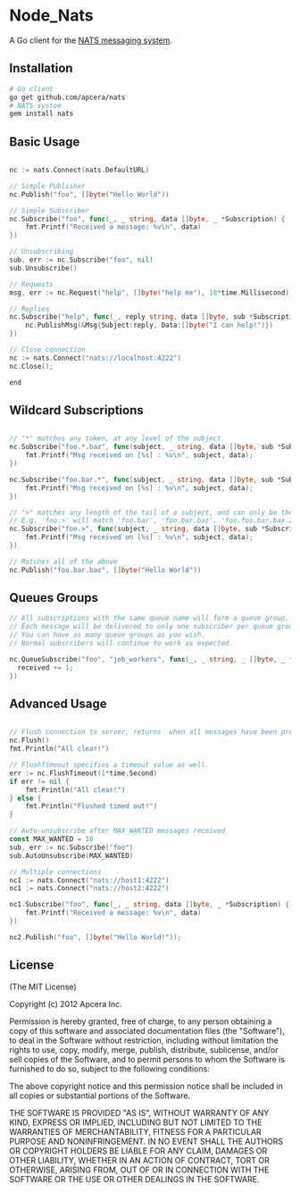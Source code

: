 # Node_Nats

A Go client for the [NATS messaging system](https://github.com/derekcollison/nats).

## Installation

```bash
# Go client
go get github.com/apcera/nats
# NATS system
gem install nats
```

## Basic Usage

```go

nc := nats.Connect(nats.DefaultURL)

// Simple Publisher
nc.Publish("foo", []byte("Hello World"))

// Simple Subscriber
nc.Subscribe("foo", func(_, _ string, data []byte, _ *Subscription) {
    fmt.Printf("Received a message: %v\n", data)
})

// Unsubscribing
sub, err := nc.Subscribe("foo", nil)
sub.Unsubscribe()

// Requests
msg, err := nc.Request("help", []byte("help me"), 10*time.Millisecond)

// Replies
nc.Subscribe("help", func(_, reply string, data []byte, sub *Subscription) {
    nc.PublishMsg(&Msg{Subject:reply, Data:[]byte("I can help!")})
})

// Close connection
nc := nats.Connect("nats://localhost:4222")
nc.Close();

end
```

## Wildcard Subscriptions

```go

// "*" matches any token, at any level of the subject.
nc.Subscribe("foo.*.baz", func(subject, _ string, data []byte, sub *Subscription) {
    fmt.Printf("Msg received on [%s] : %v\n", subject, data);
})

nc.Subscribe("foo.bar.*", func(subject, _ string, data []byte, sub *Subscription) {
    fmt.Printf("Msg received on [%s] : %v\n", subject, data);
})

// ">" matches any length of the tail of a subject, and can only be the last token
// E.g. 'foo.>' will match 'foo.bar', 'foo.bar.baz', 'foo.foo.bar.bax.22'
nc.Subscribe("foo.>", func(subject, _ string, data []byte, sub *Subscription) {
    fmt.Printf("Msg received on [%s] : %v\n", subject, data);
})

// Matches all of the above
nc.Publish("foo.bar.baz", []byte("Hello World"))

```

## Queues Groups

```go
// All subscriptions with the same queue name will form a queue group.
// Each message will be delivered to only one subscriber per queue group, queuing semantics.
// You can have as many queue groups as you wish.
// Normal subscribers will continue to work as expected.

nc.QueueSubscribe("foo", "job_workers", func(_, _ string, _ []byte, _ *Subscription) {
  received += 1;
})

```

## Advanced Usage

```go

// Flush connection to server, returns  when all messages have been processed.
nc.Flush()
fmt.Println("All clear!")

// FlushTimeout specifies a timeout value as well.
err := nc.FlushTimeout(1*time.Second)
if err != nil {
    fmt.Println("All clear!")
} else {
    fmt.Println("Flushed timed out!")
}

// Auto-unsubscribe after MAX_WANTED messages received
const MAX_WANTED = 10
sub, err := nc.Subscribe("foo")
sub.AutoUnsubscribe(MAX_WANTED)

// Multiple connections
nc1 := nats.Connect("nats://host1:4222")
nc1 := nats.Connect("nats://host2:4222")

nc1.Subscribe("foo", func(_, _ string, data []byte, _ *Subscription) {
    fmt.Printf("Received a message: %v\n", data)
})

nc2.Publish("foo", []byte("Hello World!"));

```

## License

(The MIT License)

Copyright (c) 2012 Apcera Inc.

Permission is hereby granted, free of charge, to any person obtaining a copy
of this software and associated documentation files (the "Software"), to
deal in the Software without restriction, including without limitation the
rights to use, copy, modify, merge, publish, distribute, sublicense, and/or
sell copies of the Software, and to permit persons to whom the Software is
furnished to do so, subject to the following conditions:

The above copyright notice and this permission notice shall be included in
all copies or substantial portions of the Software.

THE SOFTWARE IS PROVIDED "AS IS", WITHOUT WARRANTY OF ANY KIND, EXPRESS OR
IMPLIED, INCLUDING BUT NOT LIMITED TO THE WARRANTIES OF MERCHANTABILITY,
FITNESS FOR A PARTICULAR PURPOSE AND NONINFRINGEMENT. IN NO EVENT SHALL THE
AUTHORS OR COPYRIGHT HOLDERS BE LIABLE FOR ANY CLAIM, DAMAGES OR OTHER
LIABILITY, WHETHER IN AN ACTION OF CONTRACT, TORT OR OTHERWISE, ARISING
FROM, OUT OF OR IN CONNECTION WITH THE SOFTWARE OR THE USE OR OTHER DEALINGS
IN THE SOFTWARE.
